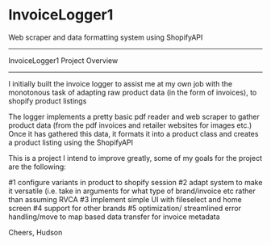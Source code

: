 # InvoiceLogger1
Web scraper and data formatting system using ShopifyAPI

- - - - - - - - - - - - - - - - 
InvoiceLogger1 Project Overview
- - - - - - - - - - - - - - - -

I initially built the invoice logger to assist me at my own job with the monotonous task of adapting raw product data (in the form of invoices), to shopify product listings

The logger implements a pretty basic pdf reader and web scraper to gather product data (from the pdf invoices and retailer websites for images etc.)
Once it has gathered this data, it formats it into a product class and creates a product listing using the ShopifyAPI

This is a project I intend to improve greatly, some of my goals for the project are the following:

#1 configure variants in product to shopify session
#2 adapt system to make it versatile (i.e. take in arguments for what type of brand/invoice etc rather than assuming RVCA
#3 implement simple UI with fileselect and home screen
#4 support for other brands
#5 optimization/ streamlined error handling/move to map based data transfer for invoice metadata

Cheers,
Hudson
